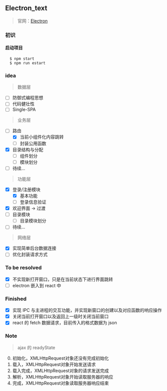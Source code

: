 ## Electron_text

> 官网：[Electron](https://electronjs.org/)

### 初识

#### 启动项目

``` node
  $ npm start
  $ npm run estart
```

### idea

> 数据层

- [ ] 防御式编程思想
- [ ] 代码健壮性
- [ ] Single-SPA

> 业务层

- [ ] 路由
  - [x] 当前小组件化内容跳转
  - [ ] 封装公用函数
- [x] 目录结构与分配
  - [ ] 组件划分
  - [ ] 模块划分
- [ ] 待续...

> 功能层

- [x] 登录/注册模块
  - [x] 基本功能
  - [ ] 登录信息验证
- [x] 欢迎界面 -> 过渡
- [ ] 目录模块
  - [ ] 目录模块划分
- [ ] 待续...

> 网络层

- [x] 实现简单后台数据连接
- [ ] 优化封装请求方式

### To be resolved
- [x] 不实现新打开窗口，只是在当前状态下进行界面跳转
- [ ] electron 嵌入到 react 中

### Finished

- [x] 实现 IPC 与主进程的交互功能，并实现新窗口的创建以及对应函数的响应操作
- [x] 关闭当前打开窗口以及返回上一级时关闭当前窗口
- [x] react 的 fetch 数据请求，目前传入的格式数据为 json

### Note

> ajax 的 readyState

0. 初始化，XMLHttpRequest对象还没有完成初始化
1. 载入，XMLHttpRequest对象开始发送请求
2. 载入完成，XMLHttpRequest对象的请求发送完成
3. 解析，XMLHttpRequest对象开始读取服务器的响应
4. 完成，XMLHttpRequest对象读取服务器响应结束
